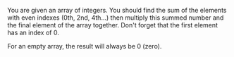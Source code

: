 You are given an array of integers. 
You should find the sum of the elements with even indexes (0th, 2nd, 4th...) then
multiply this summed number and the final element of the array together.
Don't forget that the first element has an index of 0.

For an empty array, the result will always be 0 (zero).
